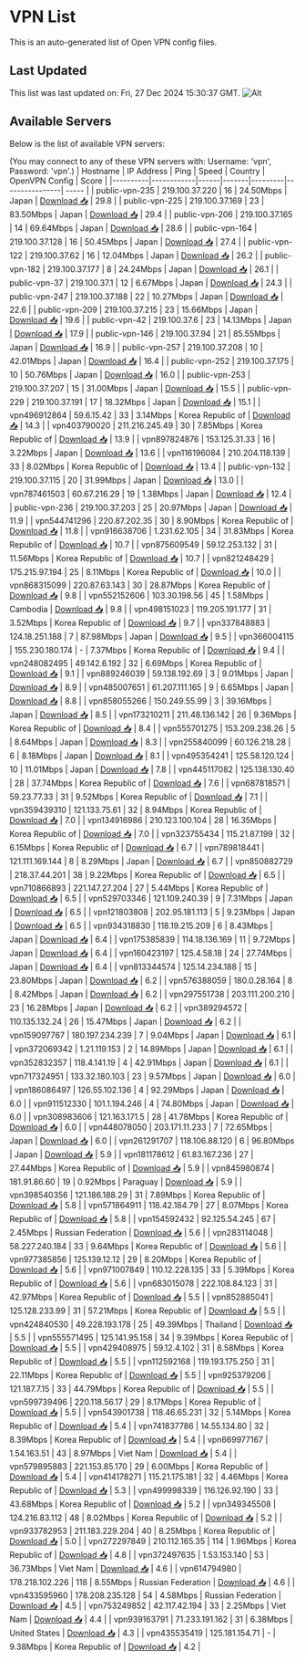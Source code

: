 # VPN List

This is an auto-generated list of Open VPN config files.

## Last Updated

This list was last updated on: Fri, 27 Dec 2024 15:30:37 GMT.
![Alt](https://repobeats.axiom.co/api/embed/186b98318ef1479477931607c1ad7d823f12451f.svg "Repobeats analytics image")

## Available Servers

Below is the list of available VPN servers:

(You may connect to any of these VPN servers with: Username: 'vpn', Password: 'vpn'.)
| Hostname | IP Address | Ping | Speed | Country | OpenVPN Config | Score |
|----------|------------|------|-------|---------|----------------| ----- |
| public-vpn-235 | 219.100.37.220 | 16 | 24.50Mbps | Japan | [Download 📥](./configs/server_0_JP.ovpn) | 29.8 |
| public-vpn-225 | 219.100.37.169 | 23 | 83.50Mbps | Japan | [Download 📥](./configs/server_1_JP.ovpn) | 29.4 |
| public-vpn-206 | 219.100.37.165 | 14 | 69.64Mbps | Japan | [Download 📥](./configs/server_2_JP.ovpn) | 28.6 |
| public-vpn-164 | 219.100.37.128 | 16 | 50.45Mbps | Japan | [Download 📥](./configs/server_3_JP.ovpn) | 27.4 |
| public-vpn-122 | 219.100.37.62 | 16 | 12.04Mbps | Japan | [Download 📥](./configs/server_4_JP.ovpn) | 26.2 |
| public-vpn-182 | 219.100.37.177 | 8 | 24.24Mbps | Japan | [Download 📥](./configs/server_5_JP.ovpn) | 26.1 |
| public-vpn-37 | 219.100.37.1 | 12 | 6.67Mbps | Japan | [Download 📥](./configs/server_6_JP.ovpn) | 24.3 |
| public-vpn-247 | 219.100.37.188 | 22 | 10.27Mbps | Japan | [Download 📥](./configs/server_7_JP.ovpn) | 22.6 |
| public-vpn-209 | 219.100.37.215 | 23 | 15.66Mbps | Japan | [Download 📥](./configs/server_8_JP.ovpn) | 19.6 |
| public-vpn-42 | 219.100.37.6 | 23 | 14.13Mbps | Japan | [Download 📥](./configs/server_9_JP.ovpn) | 17.9 |
| public-vpn-146 | 219.100.37.94 | 21 | 85.55Mbps | Japan | [Download 📥](./configs/server_10_JP.ovpn) | 16.9 |
| public-vpn-257 | 219.100.37.208 | 10 | 42.01Mbps | Japan | [Download 📥](./configs/server_11_JP.ovpn) | 16.4 |
| public-vpn-252 | 219.100.37.175 | 10 | 50.76Mbps | Japan | [Download 📥](./configs/server_12_JP.ovpn) | 16.0 |
| public-vpn-253 | 219.100.37.207 | 15 | 31.00Mbps | Japan | [Download 📥](./configs/server_13_JP.ovpn) | 15.5 |
| public-vpn-229 | 219.100.37.191 | 17 | 18.32Mbps | Japan | [Download 📥](./configs/server_14_JP.ovpn) | 15.1 |
| vpn496912864 | 59.6.15.42 | 33 | 3.14Mbps | Korea Republic of | [Download 📥](./configs/server_15_KR.ovpn) | 14.3 |
| vpn403790020 | 211.216.245.49 | 30 | 7.85Mbps | Korea Republic of | [Download 📥](./configs/server_16_KR.ovpn) | 13.9 |
| vpn897824876 | 153.125.31.33 | 16 | 3.22Mbps | Japan | [Download 📥](./configs/server_17_JP.ovpn) | 13.6 |
| vpn116196084 | 210.204.118.139 | 33 | 8.02Mbps | Korea Republic of | [Download 📥](./configs/server_18_KR.ovpn) | 13.4 |
| public-vpn-132 | 219.100.37.115 | 20 | 31.99Mbps | Japan | [Download 📥](./configs/server_19_JP.ovpn) | 13.0 |
| vpn787461503 | 60.67.216.29 | 19 | 1.38Mbps | Japan | [Download 📥](./configs/server_20_JP.ovpn) | 12.4 |
| public-vpn-236 | 219.100.37.203 | 25 | 20.97Mbps | Japan | [Download 📥](./configs/server_21_JP.ovpn) | 11.9 |
| vpn544741296 | 220.87.202.35 | 30 | 8.90Mbps | Korea Republic of | [Download 📥](./configs/server_22_KR.ovpn) | 11.8 |
| vpn916638706 | 1.231.62.105 | 34 | 31.83Mbps | Korea Republic of | [Download 📥](./configs/server_23_KR.ovpn) | 10.7 |
| vpn875609549 | 59.12.253.132 | 31 | 11.56Mbps | Korea Republic of | [Download 📥](./configs/server_24_KR.ovpn) | 10.7 |
| vpn821248429 | 175.215.97.194 | 25 | 8.11Mbps | Korea Republic of | [Download 📥](./configs/server_25_KR.ovpn) | 10.0 |
| vpn868315099 | 220.87.63.143 | 30 | 28.87Mbps | Korea Republic of | [Download 📥](./configs/server_26_KR.ovpn) | 9.8 |
| vpn552152606 | 103.30.198.56 | 45 | 1.58Mbps | Cambodia | [Download 📥](./configs/server_27_KH.ovpn) | 9.8 |
| vpn498151023 | 119.205.191.177 | 31 | 3.52Mbps | Korea Republic of | [Download 📥](./configs/server_28_KR.ovpn) | 9.7 |
| vpn337848883 | 124.18.251.188 | 7 | 87.98Mbps | Japan | [Download 📥](./configs/server_29_JP.ovpn) | 9.5 |
| vpn366004115 | 155.230.180.174 | - | 7.37Mbps | Korea Republic of | [Download 📥](./configs/server_30_KR.ovpn) | 9.4 |
| vpn248082495 | 49.142.6.192 | 32 | 6.69Mbps | Korea Republic of | [Download 📥](./configs/server_31_KR.ovpn) | 9.1 |
| vpn889246039 | 59.138.192.69 | 3 | 9.01Mbps | Japan | [Download 📥](./configs/server_32_JP.ovpn) | 8.9 |
| vpn485007651 | 61.207.111.165 | 9 | 6.65Mbps | Japan | [Download 📥](./configs/server_33_JP.ovpn) | 8.8 |
| vpn858055266 | 150.249.55.99 | 3 | 39.16Mbps | Japan | [Download 📥](./configs/server_34_JP.ovpn) | 8.5 |
| vpn173210211 | 211.48.136.142 | 26 | 9.36Mbps | Korea Republic of | [Download 📥](./configs/server_35_KR.ovpn) | 8.4 |
| vpn555701275 | 153.209.238.26 | 5 | 8.64Mbps | Japan | [Download 📥](./configs/server_36_JP.ovpn) | 8.3 |
| vpn255840099 | 60.126.218.28 | 6 | 8.18Mbps | Japan | [Download 📥](./configs/server_37_JP.ovpn) | 8.1 |
| vpn495354241 | 125.58.120.124 | 10 | 11.01Mbps | Japan | [Download 📥](./configs/server_38_JP.ovpn) | 7.8 |
| vpn445117082 | 125.138.130.40 | 28 | 37.74Mbps | Korea Republic of | [Download 📥](./configs/server_39_KR.ovpn) | 7.6 |
| vpn687818571 | 59.23.77.33 | 31 | 9.52Mbps | Korea Republic of | [Download 📥](./configs/server_40_KR.ovpn) | 7.1 |
| vpn359439310 | 121.133.75.61 | 32 | 8.94Mbps | Korea Republic of | [Download 📥](./configs/server_41_KR.ovpn) | 7.0 |
| vpn134916986 | 210.123.100.104 | 28 | 16.35Mbps | Korea Republic of | [Download 📥](./configs/server_42_KR.ovpn) | 7.0 |
| vpn323755434 | 115.21.87.199 | 32 | 6.15Mbps | Korea Republic of | [Download 📥](./configs/server_43_KR.ovpn) | 6.7 |
| vpn789818441 | 121.111.169.144 | 8 | 8.29Mbps | Japan | [Download 📥](./configs/server_44_JP.ovpn) | 6.7 |
| vpn850882729 | 218.37.44.201 | 38 | 9.22Mbps | Korea Republic of | [Download 📥](./configs/server_45_KR.ovpn) | 6.5 |
| vpn710866893 | 221.147.27.204 | 27 | 5.44Mbps | Korea Republic of | [Download 📥](./configs/server_46_KR.ovpn) | 6.5 |
| vpn529703346 | 121.109.240.39 | 9 | 7.31Mbps | Japan | [Download 📥](./configs/server_47_JP.ovpn) | 6.5 |
| vpn121803808 | 202.95.181.113 | 5 | 9.23Mbps | Japan | [Download 📥](./configs/server_48_JP.ovpn) | 6.5 |
| vpn934318830 | 118.19.215.209 | 6 | 8.43Mbps | Japan | [Download 📥](./configs/server_49_JP.ovpn) | 6.4 |
| vpn175385839 | 114.18.136.169 | 11 | 9.72Mbps | Japan | [Download 📥](./configs/server_50_JP.ovpn) | 6.4 |
| vpn160423197 | 125.4.58.18 | 24 | 27.74Mbps | Japan | [Download 📥](./configs/server_51_JP.ovpn) | 6.4 |
| vpn813344574 | 125.14.234.188 | 15 | 23.80Mbps | Japan | [Download 📥](./configs/server_52_JP.ovpn) | 6.2 |
| vpn576388059 | 180.0.28.164 | 8 | 8.42Mbps | Japan | [Download 📥](./configs/server_53_JP.ovpn) | 6.2 |
| vpn297551738 | 203.111.200.210 | 23 | 16.28Mbps | Japan | [Download 📥](./configs/server_54_JP.ovpn) | 6.2 |
| vpn389294572 | 110.135.132.24 | 26 | 15.47Mbps | Japan | [Download 📥](./configs/server_55_JP.ovpn) | 6.2 |
| vpn159097767 | 180.197.234.239 | 7 | 9.04Mbps | Japan | [Download 📥](./configs/server_56_JP.ovpn) | 6.1 |
| vpn372069342 | 1.21.119.153 | 2 | 14.89Mbps | Japan | [Download 📥](./configs/server_57_JP.ovpn) | 6.1 |
| vpn352832357 | 118.4.141.19 | 4 | 42.91Mbps | Japan | [Download 📥](./configs/server_58_JP.ovpn) | 6.1 |
| vpn717324951 | 133.32.180.103 | 23 | 9.57Mbps | Japan | [Download 📥](./configs/server_59_JP.ovpn) | 6.0 |
| vpn186086497 | 126.55.102.136 | 4 | 92.29Mbps | Japan | [Download 📥](./configs/server_60_JP.ovpn) | 6.0 |
| vpn911512330 | 101.1.194.246 | 4 | 74.80Mbps | Japan | [Download 📥](./configs/server_61_JP.ovpn) | 6.0 |
| vpn308983606 | 121.163.171.5 | 28 | 41.78Mbps | Korea Republic of | [Download 📥](./configs/server_62_KR.ovpn) | 6.0 |
| vpn448078050 | 203.171.11.233 | 7 | 72.65Mbps | Japan | [Download 📥](./configs/server_63_JP.ovpn) | 6.0 |
| vpn261291707 | 118.106.88.120 | 6 | 96.80Mbps | Japan | [Download 📥](./configs/server_64_JP.ovpn) | 5.9 |
| vpn181178612 | 61.83.167.236 | 27 | 27.44Mbps | Korea Republic of | [Download 📥](./configs/server_65_KR.ovpn) | 5.9 |
| vpn845980874 | 181.91.86.60 | 19 | 0.92Mbps | Paraguay | [Download 📥](./configs/server_66_PY.ovpn) | 5.9 |
| vpn398540356 | 121.186.188.29 | 31 | 7.89Mbps | Korea Republic of | [Download 📥](./configs/server_67_KR.ovpn) | 5.8 |
| vpn571864911 | 118.42.184.79 | 27 | 8.07Mbps | Korea Republic of | [Download 📥](./configs/server_68_KR.ovpn) | 5.8 |
| vpn154592432 | 92.125.54.245 | 67 | 2.45Mbps | Russian Federation | [Download 📥](./configs/server_69_RU.ovpn) | 5.6 |
| vpn283114048 | 58.227.240.184 | 33 | 9.64Mbps | Korea Republic of | [Download 📥](./configs/server_70_KR.ovpn) | 5.6 |
| vpn977385856 | 125.139.12.12 | 29 | 8.20Mbps | Korea Republic of | [Download 📥](./configs/server_71_KR.ovpn) | 5.6 |
| vpn971007849 | 110.12.228.135 | 33 | 5.39Mbps | Korea Republic of | [Download 📥](./configs/server_72_KR.ovpn) | 5.6 |
| vpn683015078 | 222.108.84.123 | 31 | 42.97Mbps | Korea Republic of | [Download 📥](./configs/server_73_KR.ovpn) | 5.5 |
| vpn852885041 | 125.128.233.99 | 31 | 57.21Mbps | Korea Republic of | [Download 📥](./configs/server_74_KR.ovpn) | 5.5 |
| vpn424840530 | 49.228.193.178 | 25 | 49.39Mbps | Thailand | [Download 📥](./configs/server_75_TH.ovpn) | 5.5 |
| vpn555571495 | 125.141.95.158 | 34 | 9.39Mbps | Korea Republic of | [Download 📥](./configs/server_76_KR.ovpn) | 5.5 |
| vpn429408975 | 59.12.4.102 | 31 | 8.58Mbps | Korea Republic of | [Download 📥](./configs/server_77_KR.ovpn) | 5.5 |
| vpn112592168 | 119.193.175.250 | 31 | 22.11Mbps | Korea Republic of | [Download 📥](./configs/server_78_KR.ovpn) | 5.5 |
| vpn925379206 | 121.187.7.15 | 33 | 44.79Mbps | Korea Republic of | [Download 📥](./configs/server_79_KR.ovpn) | 5.5 |
| vpn599739496 | 220.118.56.17 | 29 | 8.17Mbps | Korea Republic of | [Download 📥](./configs/server_80_KR.ovpn) | 5.5 |
| vpn543901738 | 118.46.65.231 | 32 | 5.14Mbps | Korea Republic of | [Download 📥](./configs/server_81_KR.ovpn) | 5.4 |
| vpn741837786 | 14.55.134.80 | 32 | 8.39Mbps | Korea Republic of | [Download 📥](./configs/server_82_KR.ovpn) | 5.4 |
| vpn669977167 | 1.54.163.51 | 43 | 8.97Mbps | Viet Nam | [Download 📥](./configs/server_83_VN.ovpn) | 5.4 |
| vpn579895883 | 221.153.85.170 | 29 | 6.00Mbps | Korea Republic of | [Download 📥](./configs/server_84_KR.ovpn) | 5.4 |
| vpn414178271 | 115.21.175.181 | 32 | 4.46Mbps | Korea Republic of | [Download 📥](./configs/server_85_KR.ovpn) | 5.3 |
| vpn499998339 | 116.126.92.190 | 33 | 43.68Mbps | Korea Republic of | [Download 📥](./configs/server_86_KR.ovpn) | 5.2 |
| vpn349345508 | 124.216.83.112 | 48 | 8.02Mbps | Korea Republic of | [Download 📥](./configs/server_87_KR.ovpn) | 5.2 |
| vpn933782953 | 211.183.229.204 | 40 | 8.25Mbps | Korea Republic of | [Download 📥](./configs/server_88_KR.ovpn) | 5.0 |
| vpn272297849 | 210.112.165.35 | 114 | 1.96Mbps | Korea Republic of | [Download 📥](./configs/server_89_KR.ovpn) | 4.8 |
| vpn372497635 | 1.53.153.140 | 53 | 36.73Mbps | Viet Nam | [Download 📥](./configs/server_90_VN.ovpn) | 4.6 |
| vpn614794980 | 178.218.102.226 | 118 | 8.55Mbps | Russian Federation | [Download 📥](./configs/server_91_RU.ovpn) | 4.6 |
| vpn433595960 | 178.208.235.128 | 54 | 4.58Mbps | Russian Federation | [Download 📥](./configs/server_92_RU.ovpn) | 4.5 |
| vpn753249852 | 42.117.42.194 | 33 | 2.25Mbps | Viet Nam | [Download 📥](./configs/server_93_VN.ovpn) | 4.4 |
| vpn939163791 | 71.233.191.162 | 31 | 6.38Mbps | United States | [Download 📥](./configs/server_94_US.ovpn) | 4.3 |
| vpn435535419 | 125.181.154.71 | - | 9.38Mbps | Korea Republic of | [Download 📥](./configs/server_95_KR.ovpn) | 4.2 |
